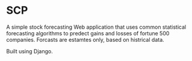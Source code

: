 # SCP
A simple stock forecasting Web application that uses common statistical forecasting algorithms to predect gains and losses of fortune 500 companies. Forcasts are estamtes only, based on histrical data.

Built using Django.
